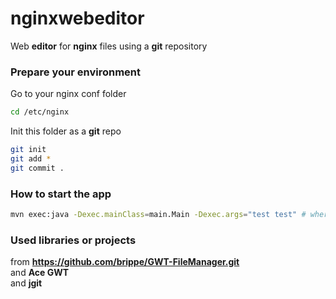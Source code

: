 # nginxwebeditor
Web __editor__ for __nginx__ files using a __git__ repository

### Prepare your environment
Go to your nginx conf folder
```sh
cd /etc/nginx
```

Init this folder as a __git__ repo
```sh
git init
git add * 
git commit .
```

### How to start the app
```sh
mvn exec:java -Dexec.mainClass=main.Main -Dexec.args="test test" # where test test are login and pass
```

### Used libraries or projects
from __https://github.com/brippe/GWT-FileManager.git__  
and __Ace GWT__  
and __jgit__
